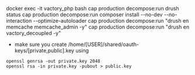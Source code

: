 docker exec -it vactory_php bash
cap production decompose:run drush status
cap production decompose:run composer install --no-dev --no-interaction --optimize-autoloader
cap production decompose:run "drush en memcache memcache_admin -y"
cap production decompose:run "drush en vactory_decoupled -y"


* make sure you create /home/[USER]/shared/oauth-keys/[private,public].key using 
```
openssl genrsa -out private.key 2048
openssl rsa -in private.key -pubout > public.key
```